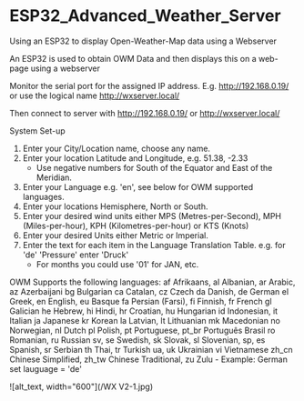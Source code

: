 # ESP32_Advanced_Weather_Server
Using an ESP32 to display Open-Weather-Map data using a Webserver

An ESP32 is used to obtain OWM Data and then displays this on a web-page using a webserver

Monitor the serial port for the assigned IP address. E.g. http://192.168.0.19/ or use the logical name  http://wxserver.local/

Then connect to server with http://192.168.0.19/ or http://wxserver.local/

System Set-up
1. Enter your City/Location name, choose any name.
2. Enter your location Latitude and Longitude, e.g. 51.38, -2.33
   - Use negative numbers for South of the Equator and East of the Meridian.
3. Enter your Language e.g. 'en', see below for OWM supported languages.
4. Enter your locations Hemisphere, North or South.
5. Enter your desired wind units either MPS (Metres-per-Second), MPH (Miles-per-hour), KPH (Kilometres-per-hour) or KTS (Knots)
6. Enter your desired Units either Metric or Imperial.
7. Enter the text for each item in the Language Translation Table. e.g. for 'de' 'Pressure' enter 'Druck'
    - For months you could use '01' for JAN, etc.
    
OWM Supports the following languages:
af Afrikaans, al Albanian, ar Arabic, az Azerbaijani
bg Bulgarian
ca Catalan, cz Czech
da Danish, de German
el Greek, en English, eu Basque
fa Persian (Farsi), fi Finnish, fr French
gl Galician
he Hebrew, hi Hindi, hr Croatian, hu Hungarian
id Indonesian, it Italian
ja Japanese
kr Korean
la Latvian, lt Lithuanian
mk Macedonian
no Norwegian, nl Dutch
pl Polish, pt Portuguese, pt_br Português Brasil
ro Romanian, ru Russian
sv, se Swedish, sk Slovak, sl Slovenian, sp, es Spanish, sr Serbian
th Thai, tr Turkish
ua, uk Ukrainian
vi Vietnamese
zh_cn Chinese Simplified, zh_tw Chinese Traditional, zu Zulu
    - Example: German set lauguage = 'de'
    
 ![alt_text, width="600"](/WX V2-1.jpg)

